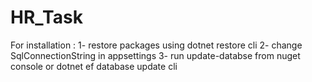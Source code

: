 # HR_Task

For installation :
1- restore packages using dotnet restore cli
2- change SqlConnectionString in appsettings
3- run update-databse from nuget console or dotnet ef database update cli
